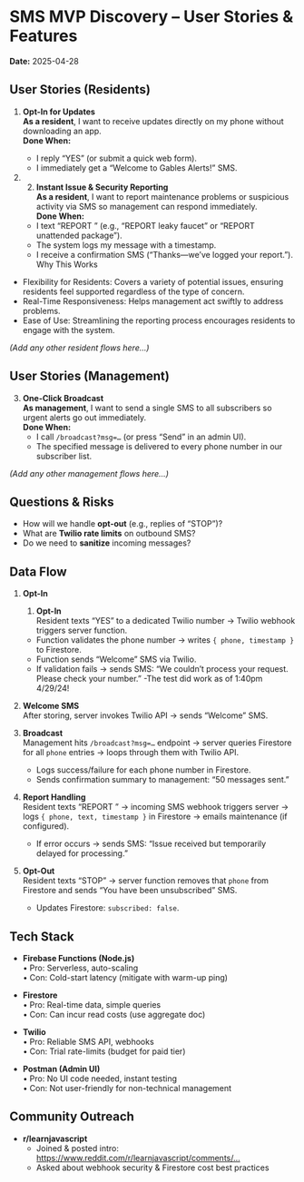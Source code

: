 # SMS MVP Discovery – User Stories & Features
**Date:** 2025-04-28

## User Stories (Residents)

1. **Opt-In for Updates**  
   **As a resident**, I want to receive updates directly on my phone without downloading an app.  
   **Done When:**  
   - I reply “YES” (or submit a quick web form).  
   - I immediately get a “Welcome to Gables Alerts!” SMS.

2.
   2. **Instant Issue & Security Reporting**  
   **As a resident**, I want to report maintenance problems or suspicious activity via SMS so management can respond immediately.  
   **Done When:**  
   - I text “REPORT <issue or concern>” (e.g., “REPORT leaky faucet” or “REPORT unattended package”).  
   - The system logs my message with a timestamp.  
   - I receive a confirmation SMS (“Thanks—we’ve logged your report.”).
Why This Works
- Flexibility for Residents: Covers a variety of potential issues, ensuring residents feel supported regardless of the type of concern.
- Real-Time Responsiveness: Helps management act swiftly to address problems.
- Ease of Use: Streamlining the reporting process encourages residents to engage with the system.





*(Add any other resident flows here…)*

## User Stories (Management)

3. **One-Click Broadcast**  
   **As management**, I want to send a single SMS to all subscribers so urgent alerts go out immediately.  
   **Done When:**  
   - I call `/broadcast?msg=…` (or press “Send” in an admin UI).  
   - The specified message is delivered to every phone number in our subscriber list.

*(Add any other management flows here…)*

## Questions & Risks
- How will we handle **opt-out** (e.g., replies of “STOP”)?  
- What are **Twilio rate limits** on outbound SMS?  
- Do we need to **sanitize** incoming messages?


## Data Flow

1. **Opt-In**  
   1. **Opt-In**  
   Resident texts “YES” to a dedicated Twilio number → Twilio webhook triggers server function.  
   - Function validates the phone number → writes `{ phone, timestamp }` to Firestore.  
   - Function sends “Welcome” SMS via Twilio.
   - If validation fails → sends SMS: “We couldn’t process your request. Please check your number.”
-The test did work as of 1:40pm 4/29/24!

2. **Welcome SMS**  
   After storing, server invokes Twilio API → sends “Welcome” SMS.  

3. **Broadcast**  
   Management hits `/broadcast?msg=…` endpoint → server queries Firestore for all `phone` entries → loops through them with Twilio API.  
   - Logs success/failure for each phone number in Firestore.  
   - Sends confirmation summary to management: “50 messages sent.”

4. **Report Handling**  
   Resident texts “REPORT <text>” → incoming SMS webhook triggers server → logs `{ phone, text, timestamp }` in Firestore → emails maintenance (if configured).  
   - If error occurs → sends SMS: “Issue received but temporarily delayed for processing.”

5. **Opt-Out**  
   Resident texts “STOP” → server function removes that `phone` from Firestore and sends “You have been unsubscribed” SMS.  
   - Updates Firestore: `subscribed: false`.


## Tech Stack

- **Firebase Functions (Node.js)**  
  • Pro: Serverless, auto-scaling  
  • Con: Cold-start latency (mitigate with warm-up ping)

- **Firestore**  
  • Pro: Real-time data, simple queries  
  • Con: Can incur read costs (use aggregate doc)

- **Twilio**  
  • Pro: Reliable SMS API, webhooks  
  • Con: Trial rate-limits (budget for paid tier)

- **Postman (Admin UI)**  
  • Pro: No UI code needed, instant testing  
  • Con: Not user-friendly for non-technical management


## Community Outreach
- **r/learnjavascript**  
  - Joined & posted intro: https://www.reddit.com/r/learnjavascript/comments/…  
  - Asked about webhook security & Firestore cost best practices  



